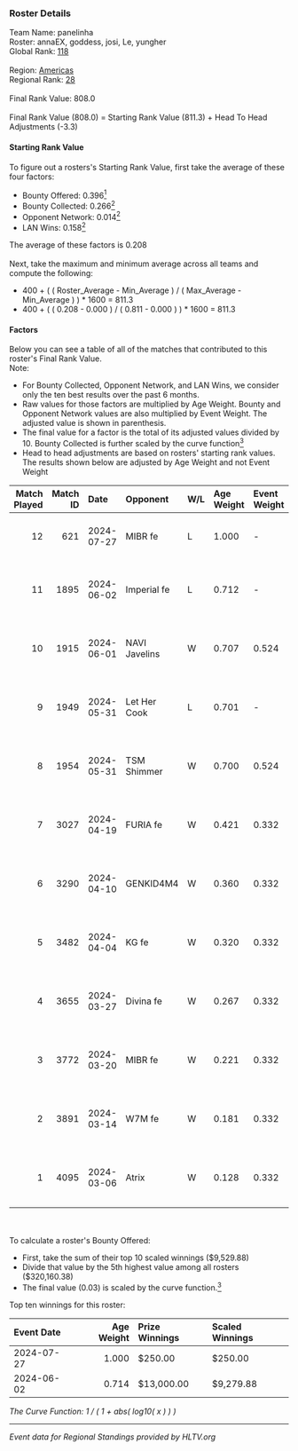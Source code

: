 ### Roster Details<br />
Team Name: panelinha<br />
Roster: annaEX, goddess, josi, Le, yungher<br />
Global Rank: [118](../standings_global.md)<br />
<br />
Region: [Americas]( ../standings_americas.md)<br />
Regional Rank: [28]( ../standings_americas.md)<br />
<br />
Final Rank Value:  808.0<br />
<br />
Final Rank Value (808.0) = Starting Rank Value (811.3) + Head To Head Adjustments (-3.3)<br />

#### Starting Rank Value<br />
To figure out a rosters's Starting Rank Value, first take the average of these four factors:<br />
- Bounty Offered: 0.396[<sup>1</sup>](#table2)
- Bounty Collected: 0.266[<sup>2</sup>](#table1)
- Opponent Network: 0.014[<sup>2</sup>](#table1)
- LAN Wins: 0.158[<sup>2</sup>](#table1)

The average of these factors is 0.208<br />
<br />
Next, take the maximum and minimum average across all teams and compute the following:<br />
- 400 + ( ( Roster_Average - Min_Average ) / ( Max_Average - Min_Average ) ) * 1600 = 811.3
- 400 + ( ( 0.208 - 0.000 ) / ( 0.811 - 0.000 ) ) * 1600 = 811.3


#### Factors<br />
Below you can see a table of all of the matches that contributed to this roster's Final Rank Value.<br />
Note:<br />

- For Bounty Collected, Opponent Network, and LAN Wins, we consider only the ten best results over the past 6 months.
- Raw values for those factors are multiplied by Age Weight. Bounty and Opponent Network values are also multiplied by Event Weight. The adjusted value is shown in parenthesis.
- The final value for a factor is the total of its adjusted values divided by 10. Bounty Collected is further scaled by the curve function[<sup>3</sup>](#curveFunction)
- Head to head adjustments are based on rosters' starting rank values. The results shown below are adjusted by Age Weight and not Event Weight
<span id="table1"></span><br />


| Match Played | Match ID | Date       | Opponent      | W/L | Age Weight | Event Weight | Bounty Collected | Opponent Network | LAN Wins  | H2H Adj. | Roster                                   |
| -: | -: | :- | :- | :- | :- | :- | :- | :- | :- | -: | :- |
|           12 |      621 | 2024-07-27 | MIBR fe       | L   | 1.000      | -            | -                | -                | -         |   -21.11 | annaEX, goddess, josi, Le, yungher       |
|           11 |     1895 | 2024-06-02 | Imperial fe   | L   | 0.712      | -            | -                | -                | -         |    -6.25 | annaEX, goddess, julih, poppins, yungher |
|           10 |     1915 | 2024-06-01 | NAVI Javelins | W   | 0.707      | 0.524        | 0.024 (0.009)    | 0.158 (0.059)    | 1 (0.707) |    11.18 | annaEX, goddess, julih, poppins, yungher |
|            9 |     1949 | 2024-05-31 | Let Her Cook  | L   | 0.701      | -            | -                | -                | -         |    -9.44 | annaEX, goddess, julih, poppins, yungher |
|            8 |     1954 | 2024-05-31 | TSM Shimmer   | W   | 0.700      | 0.524        | 0.019 (0.007)    | 0.176 (0.065)    | 1 (0.700) |     7.57 | annaEX, goddess, julih, poppins, yungher |
|            7 |     3027 | 2024-04-19 | FURIA fe      | W   | 0.421      | 0.332        | 0.003 (0.000)    | 0.057 (0.008)    | 0 (0.000) |     3.83 | annaEX, goddess, julih, poppins, yungher |
|            6 |     3290 | 2024-04-10 | GENKID4M4     | W   | 0.360      | 0.332        | 0.002 (0.000)    | 0.005 (0.001)    | 0 (0.000) |     2.54 | annaEX, goddess, julih, poppins, yungher |
|            5 |     3482 | 2024-04-04 | KG fe         | W   | 0.320      | 0.332        | 0.001 (0.000)    | 0.000 (0.000)    | 0 (0.000) |     1.58 | annaEX, goddess, julih, poppins, yungher |
|            4 |     3655 | 2024-03-27 | Divina fe     | W   | 0.267      | 0.332        | 0.002 (0.000)    | 0.015 (0.001)    | 0 (0.000) |     2.10 | annaEX, goddess, julih, poppins, yungher |
|            3 |     3772 | 2024-03-20 | MIBR fe       | W   | 0.221      | 0.332        | 0.007 (0.000)    | 0.094 (0.007)    | 0 (0.000) |     2.21 | annaEX, goddess, julih, poppins, yungher |
|            2 |     3891 | 2024-03-14 | W7M fe        | W   | 0.181      | 0.332        | 0.002 (0.000)    | 0.025 (0.001)    | 0 (0.000) |     1.44 | annaEX, goddess, julih, poppins, yungher |
|            1 |     4095 | 2024-03-06 | Atrix         | W   | 0.128      | 0.332        | 0.002 (0.000)    | 0.048 (0.002)    | 0 (0.000) |     1.08 | annaEX, goddess, julih, poppins, yungher |

<br />
<span id="table2"></span><br />
To calculate a roster's Bounty Offered:<br />

- First, take the sum of their top 10 scaled winnings ($9,529.88)
- Divide that value by the 5th highest value among all rosters ($320,160.38)
- The final value (0.03) is scaled by the curve function.[<sup>3</sup>](#curveFunction)

Top ten winnings for this roster:<br />

| Event Date | Age Weight | Prize Winnings | Scaled Winnings |
| :- | -: | :- | :- |
| 2024-07-27 |      1.000 | $250.00        | $250.00         |
| 2024-06-02 |      0.714 | $13,000.00     | $9,279.88       |


<span id="curveFunction"></span>_The Curve Function: 1 / ( 1 + abs( log10( x ) ) )_<br />

---
_Event data for Regional Standings provided by HLTV.org_<br />

